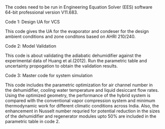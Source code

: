 The codes need to be run in Engineering Equation Solver (EES) software 64-bit professional version V11.683.

Code 1: Design UA for VCS

This code gives the UA for the evaporator and condeser for the design ambient conditions and zone conditons based on AHRI 210/240.

Code 2: Model Validation 

This code is about validating the adiabatic dehumidifier against the experimental data of Huang et al.(2012). Run the parametric table and uncertainty propogation to obtain the validation results.

Code 3: Master code for system simulation

This code  includes the parametric optimization for air channel number in the dehumidifier, cooling water temperature and liquid desiccant flow rates.
Using the optimized geometry, the performance of the hybrid system is compared with the conventional vapor compression system and minimum thermodynamic work for different climatic conditions across India.
Also, the enhancement in Nusselt number requried for potential reduction in the sizes of the dehumidifier and regenerator modules upto 50% are included in the parametric table in code 2. 
